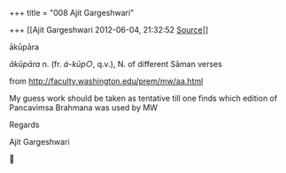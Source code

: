 +++
title = "008 Ajit Gargeshwari"

+++
[[Ajit Gargeshwari	2012-06-04, 21:32:52 [Source](https://groups.google.com/g/samskrita/c/spg1ddyxW1E)]]



ākūpāra

*ākūpāra* n. (fr. *á-kūp○*, q.v.), N. of different Sāman verses

  

from <http://faculty.washington.edu/prem/mw/aa.html>

  

My guess work should be taken as tentative till one finds which edition of Pancavimsa Brahmana was used by MW

Regards

Ajit Gargeshwari  



